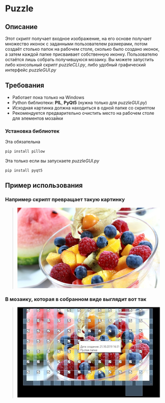 # Puzzle
## Описание
Этот скрипт получает входное изображение, на его основе получает множество иконок с заданными пользователем размерами, потом создаёт столько папок на рабочем столе, сколько было создано иконок, а затем каждой папке присваивает собственную иконку. Пользователю остаётся лишь собрать получившуюся мозаику. Вы можете запустить либо консольный скрипт *puzzleCLI.py*, либо удобный графический интерфейс *puzzleGUI.py*
## Требования
  - Работает пока только на Windows
  - Python библиотеки: **PIL**, **PyQt5** (нужна только для *puzzleGUI.py*)<br>
  - Исходная картинка должна находиться в одной папке со скриптом<br>
  - Рекомендуется предварительно очистить место на рабочем столе для элементов мозайки<br>
### Установка библиотек<br>
Эта обязательна
```bash
pip install pillow
```
Эта только если вы запускаете *puzzleGUI.py*
```
pip install pyqt5
```
## Пример использования
### Например скрипт превращает такую картинку
> ![Пример исходной картинки](https://raw.githubusercontent.com/nikelborm/puzzle/master/test.jpg)
### В мозаику, которая в собранном виде выглядит вот так
> ![Пример собранной мозаики](https://raw.githubusercontent.com/nikelborm/puzzle/master/example.jpg)